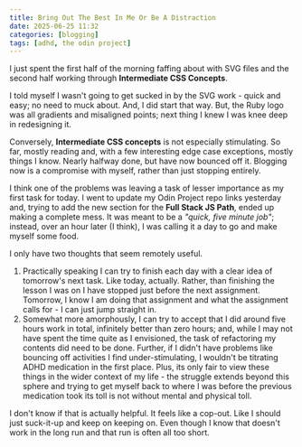 ```yaml
---
title: Bring Out The Best In Me Or Be A Distraction
date: 2025-06-25 11:32
categories: [blogging]
tags: [adhd, the odin project]
---
```


I just spent the first half of the morning faffing about with SVG files and the second half working through **Intermediate CSS Concepts**.

I told myself I wasn't going to get sucked in by the SVG work - quick and easy; no need to muck about. And, I did start that way. But, the Ruby logo was all gradients and misaligned points; next thing I knew I was knee deep in redesigning it.

Conversely, **Intermediate CSS concepts** is not especially stimulating. So far, mostly reading and, with a few interesting edge case exceptions, mostly things I know. Nearly halfway done, but have now bounced off it. Blogging now is a compromise with myself, rather than just stopping entirely.

I think one of the problems was leaving a task of lesser importance as my first task for today. I went to update my Odin Project repo links yesterday and, trying to add the new section for the **Full Stack JS Path**, ended up making a complete mess. It was meant to be a *"quick, five minute job"*; instead, over an hour later (I think), I was calling it a day to go and make myself some food.

I only have two thoughts that seem remotely useful.

1. Practically speaking I can try to finish each day with a clear idea of tomorrow's next task. Like today, actually. Rather, than finishing the lesson I was on I have stopped just before the next assignment. Tomorrow, I know I am doing that assignment and what the assignment calls for - I can just jump straight in.
2. Somewhat more amorphously, I can try to accept that I did around five hours work in total, infinitely better than zero hours; and, while I may not have spent the time quite as I envisioned, the task of refactoring my contents did need to be done. Further, if I didn't have problems like bouncing off activities I find under-stimulating, I wouldn't be titrating ADHD medication in the first place. Plus, its only fair to view these things in the wider context of my life - the struggle extends beyond this sphere and trying to get myself back to where I was before the previous medication took its toll is not without mental and physical toll.

I don't know if that is actually helpful. It feels like a cop-out. Like I should just suck-it-up and keep on keeping on. Even though I know that doesn't work in the long run and that run is often all too short.
